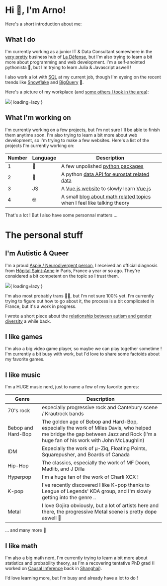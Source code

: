 
# Hi 👋, I'm Arno!

Here's a short introduction about me:

## What I do

I'm currently working as a junior IT & Data Consultant somewhere in the [very pretty][2] business hub of [La Défense][1], but I'm also trying to learn a bit more about programming and web development. I'm a self-anointed pythonista 🐍, but I'm trying to learn Julia & Javascript aswell !  

I also work a lot with [SQL](https://en.wikipedia.org/wiki/SQL) at my current job, though I'm eyeing on the recent trends like [Snowflake](https://www.snowflake.com/) and [BigQuery](https://cloud.google.com/bigquery) 👀.

Here's a picture of my workplace (and [some others I took in the area][3]):

![](https://i.imgur.com/Bjj0AGm.png){ loading=lazy }

## What I'm working on

I'm currently working on a few projects, but I'm not sure I'll be able to finish them anytime soon. I'm also trying to learn a bit more about web development, so I'm trying to make a few websites. Here's a list of the projects I'm currently working on:

| Number | Language | Description |
| --- | --- | --- |
| 1 | 🐍 | A few unpolished [python packages](https://pypi.org/user/arnos-stuff/) |
| 2 | 🐍 | A python [data API for eurostat related data](https://api.arnov.dev/) |
| 3 | JS | A [Vue.js website](https://vue.arnov.dev/) to slowly learn [Vue.js](https://vuejs.org/) |
| 4 | 🤓 | A small [blog about math related topics][5] when I feel like talking theory |


That's a lot ! But I also have some personnal matters ...

# The personal stuff

## I'm Autistic & Queer

I'm a proud [Aspie / Neurodivergent person][4], I received an official diagnosis from [Hôpital Saint-Anne](https://www.hopital-saint-anne.fr/) in Paris, France a year or so ago. They're considered a bit competent on the topic so I trust them.

![](https://i.imgur.com/3bVPml7.png){ loading=lazy }

I'm also most probably trans 🏳️‍⚧️, but I'm not sure 100% yet. I'm currently trying to figure out how to go about it, the process is a bit complicated in France, but it's a work in progress.

I wrote a short piece about the [relationship between autism and gender diversity][6] a while back.

## I like games

I'm also a big video game player, so maybe we can play together sometime ! I'm currently a bit busy with work, but I'd love to share some factoids about my favorite games.

## I like music

I'm a HUGE music nerd, just to name a few of my favorite genres:

| Genre | Description |
| --- | --- |
| 70's rock | especially progressive rock and Cantebury scene / Krautrock bands |
| Bebop and Hard-Bop | The golden age of Bebop and Hard-Bop, especially the work of Miles Davis, who helped me bridge the gap between Jazz and Rock (I'm a huge fan of his work with John McLaughlin) |
| IDM | Especially the work of μ-Ziq, Floating Points, Squarepusher, and Boards of Canada |
| Hip-Hop | The classics, especially the work of MF Doom, Madlib, and J Dilla |
| Hyperpop | I'm a huge fan of the work of Charli XCX ! |
| K-pop | I've recently discovered I like K-pop thanks to League of Legends' KDA group, and I'm slowly getting into the genre  .. |
| Metal | I love Gojira obviously, but a lot of artists here and there, the progressive Metal scene is pretty dope aswell 🤩 |

... and many more 🎵

## I like math

I'm also a big math nerd, I'm currently trying to learn a bit more about statistics and probability theory, as I'm a recovering tentative PhD grad (I worked on [Causal Inference][7] back in [Shanghai][8]).

I'd love learning more, but I'm busy and already have a lot to do !

[2]: https://i.imgur.com/Bjj0AGm.png
[3]: https://imgur.com/a/2MCtBRI
[1]: https://goo.gl/maps/VMkGySJKihoE35At6
[4]:https://www.health.harvard.edu/blog/what-is-neurodiversity-202111232645
[5]: https://write.as/arnov/
[6]: https://write.as/arnov/bayes-can-tell-you-youre-transgender
[7]: https://en.wikipedia.org/wiki/Causal_inference
[8]: https://en.wikipedia.org/wiki/Shanghai_Jiao_Tong_University